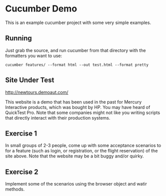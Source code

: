 Cucumber Demo
================================================

This is an example cucumber project with some very simple examples.

Running
--------

Just grab the source, and run cucumber from that directory with the formatters
you want to use:

    cucumber features/ --format html --out test.html --format pretty

Site Under Test
---------------
http://newtours.demoaut.com/

This website is a demo that has been used in the past for Mercury Interactive products,
which was bought by HP. You may have heard of QuickTest Pro. Note that some companies might not
like you writing scripts that directly interact with their production systems.

Exercise 1
----------
In small groups of 2-3 people, come up with some acceptance scenarios to for a feature (such as login, or registration,
 or the flight reservation) of the site above. Note that the website may be a bit buggy and/or quirky.

Exercise 2
----------
Implement some of the scenarios using the browser object and watir methods.